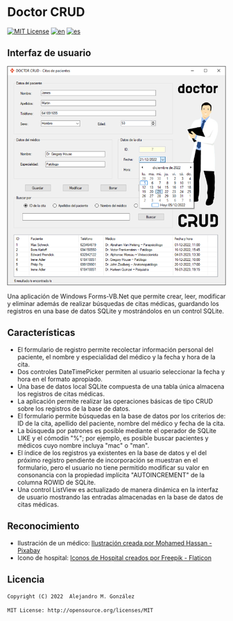 Doctor CRUD
===============
[![MIT License](https://img.shields.io/badge/License-MIT-green.svg)](https://choosealicense.com/licenses/mit/)
[![en](https://img.shields.io/badge/lang-en-red.svg)](https://github.com/alejandroMAD/doctor-CRUD/blob/master/README.md)
[![es](https://img.shields.io/badge/lang-es-yellow.svg)](https://github.com/alejandroMAD/doctor-CRUD/blob/master/README.es.md)

Interfaz de usuario
----------
![Demo screenshot](/screenshot.png)

Una aplicación de Windows Forms-VB.Net que permite crear, leer, modificar y eliminar además de realizar búsquedas de citas médicas, guardando los registros en una base de datos SQLite y mostrándolos en un control SQLite.

Características
-------------------
* El formulario de registro permite recolectar información personal del paciente, el nombre y especialidad del médico y la fecha y hora de la cita.
* Dos controles DateTimePicker permiten al usuario seleccionar la fecha y hora en el formato apropiado.
* Una base de datos local SQLite compuesta de una tabla única almacena los registros de citas médicas.
* La aplicación permite realizar las operaciones básicas de tipo CRUD sobre los registros de la base de datos.
* El formulario permite búsquedas en la base de datos por los criterios de: ID de la cita, apellido del paciente, nombre del médico y fecha de la cita.
* La búsqueda por patrones es posible mediante el operador de SQLite LIKE y el cómodín "%"; por ejemplo, es posible buscar pacientes y médicos cuyo nombre incluya "mac" o "man".
* El índice de los registros ya existentes en la base de datos y el del próximo registro pendiente de incorporación se muestran en el formulario, pero el usuario no tiene permitido modificar su valor en consonancia con la propiedad implícita "AUTOINCREMENT" de la columna ROWID de SQLite. 
* Una control ListView es actualizado de manera dinámica en la interfaz de usuario mostrando las entradas almacenadas en la base de datos de citas médicas.

Reconocimiento
-------------------

* Ilustración de un médico: [Ilustración creada por Mohamed Hassan - Pixabay](https://pixabay.com/images/id-2988137)
* Icono de hospital: [Iconos de Hospital creados por Freepik - Flaticon](https://www.flaticon.com/free-icons/hospital)

Licencia
--------
    Copyright (C) 2022  Alejandro M. González
    
    MIT License: http://opensource.org/licenses/MIT
